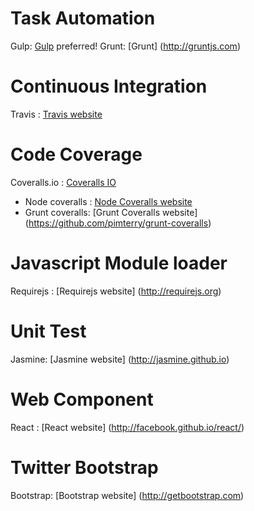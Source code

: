 Task Automation
===============
Gulp: [Gulp](https://github.com/gulpjs/gulp) preferred!
Grunt: [Grunt] (http://gruntjs.com) <br/>

Continuous Integration
======================
Travis : [Travis website](http://docs.travis-ci.com) <br/>

Code Coverage
=============
Coveralls.io : [Coveralls IO](https://coveralls.zendesk.com/hc/en-us/articles/201769715-Javascript-Node)
  - Node coveralls : [Node Coveralls website](https://github.com/cainus/node-coveralls) 
  - Grunt coveralls: [Grunt Coveralls website] (https://github.com/pimterry/grunt-coveralls)

Javascript Module loader
=======================
Requirejs : [Requirejs website] (http://requirejs.org) <br/>

Unit Test
=========
Jasmine: [Jasmine website] (http://jasmine.github.io) <br/>

Web Component
=============
React : [React website] (http://facebook.github.io/react/)

Twitter Bootstrap
=================
Bootstrap: [Bootstrap website] (http://getbootstrap.com)




